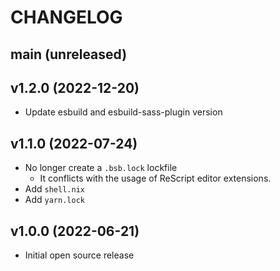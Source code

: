 # CHANGELOG

## main (unreleased)

## v1.2.0 (2022-12-20)

- Update esbuild and esbuild-sass-plugin version

## v1.1.0 (2022-07-24)

- No longer create a `.bsb.lock` lockfile
  - It conflicts with the usage of ReScript editor extensions.
- Add `shell.nix`
- Add `yarn.lock`

## v1.0.0 (2022-06-21)

- Initial open source release
